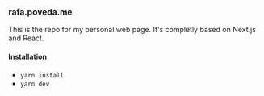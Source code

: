 ### rafa.poveda.me
This is the repo for my personal web page. It's completly based on Next.js and React.

#### Installation

- `yarn install`
- `yarn dev`